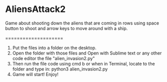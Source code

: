 # AliensAttack2

Game about shooting down the aliens that are coming in rows using space button to shoot and arrow keys to move around with a ship.

====================
1) Put the files into a folder on the desktop.
2) Open the folder with those files and Open with Sublime text or any other code editor the file "alien_invasion2.py"
3) Then run the file code using cmd b or when in Terminal, locate to the folder and type in: python3 alien_invasion2.py
4) Game will start! Enjoy!
